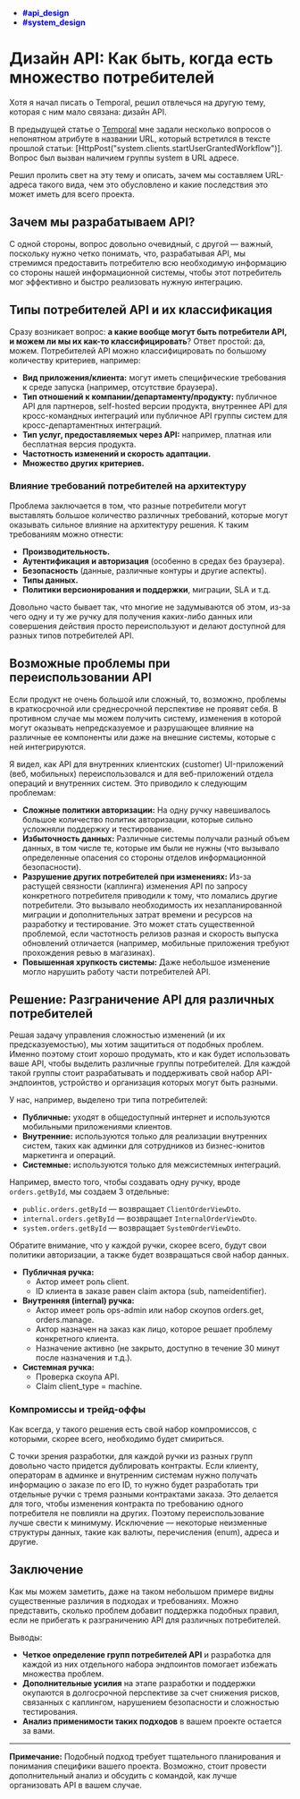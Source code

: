 - <b style="color: blue">#api_design</b>
- <b style="color: blue">#system_design</b>

# Дизайн API: Как быть, когда есть множество потребителей

Хотя я начал писать о Temporal, решил отвлечься на другую тему, которая с ним мало связана: дизайн API.

В предыдущей статье о [Temporal](/docs/2024-11/01-temporal-intro-part-1.md) мне задали несколько вопросов о непонятном атрибуте в названии URL, который встретился в тексте прошлой статьи: [HttpPost("system.clients.startUserGrantedWorkflow")]. Вопрос был вызван наличием группы system в URL адресе.

Решил пролить свет на эту тему и описать, зачем мы составляем URL-адреса такого вида, чем это обусловлено и какие последствия это может иметь для всего проекта.

## Зачем мы разрабатываем API?

С одной стороны, вопрос довольно очевидный, с другой — важный, поскольку нужно четко понимать, что, разрабатывая API, мы стремимся предоставить потребителю всю необходимую информацию со стороны нашей информационной системы, чтобы этот потребитель мог эффективно и быстро реализовать нужную интеграцию.

## Типы потребителей API и их классификация

Сразу возникает вопрос: **а какие вообще могут быть потребители API, и можем ли мы их как-то классифицировать**? Ответ простой: да, можем. Потребителей API можно классифицировать по большому количеству критериев, например:

- **Вид приложения/клиента:** могут иметь специфические требования к среде запуска (например, отсутствие браузера).
- **Тип отношений к компании/департаменту/продукту:** публичное API для партнеров, self-hosted версии продукта, внутреннее API для кросс-командных интеграций или публичное API группы систем для кросс-департаментных интеграций.
- **Тип услуг, предоставляемых через API:** например, платная или бесплатная версия продукта.
- **Частотность изменений и скорость адаптации.**
- **Множество других критериев.**

### Влияние требований потребителей на архитектуру

Проблема заключается в том, что разные потребители могут выставлять большое количество различных требований, которые могут оказывать сильное влияние на архитектуру решения. К таким требованиям можно отнести:

- **Производительность.**
- **Аутентификация и авторизация** (особенно в средах без браузера).
- **Безопасность** (данные, различные контуры и другие аспекты).
- **Типы данных.**
- **Политики версионирования и поддержки**, миграции, SLA и т.д.

Довольно часто бывает так, что многие не задумываются об этом, из-за чего одну и ту же ручку для получения каких-либо данных или совершения действия просто переиспользуют и делают доступной для разных типов потребителей API.

## Возможные проблемы при переиспользовании API

Если продукт не очень большой или сложный, то, возможно, проблемы в краткосрочной или среднесрочной перспективе не проявят себя. В противном случае мы можем получить систему, изменения в которой могут оказывать непредсказуемое и разрушающее влияние на различные ее компоненты или даже на внешние системы, которые с ней интегрируются.

Я видел, как API для внутренних клиентских (customer) UI-приложений (веб, мобильных) переиспользовался и для веб-приложений отдела операций и внутренних систем. Это приводило к следующим проблемам:

- **Сложные политики авторизации:** На одну ручку навешивалось большое количество политик авторизации, которые сильно усложняли поддержку и тестирование.
- **Избыточность данных:** Различные системы получали разный объем данных, в том числе те, которые им были не нужны (что вызывало определенные опасения со стороны отделов информационной безопасности).
- **Разрушение других потребителей при изменениях:** Из-за растущей связности (каплинга) изменения API по запросу конкретного потребителя приводили к тому, что ломались другие потребители. Это вызывало необходимость их незапланированной миграции и дополнительных затрат времени и ресурсов на разработку и тестирование. Это может стать существенной проблемой, если частотность релизов разная и скорость выпуска обновлений отличается (например, мобильные приложения требуют прохождения ревью в магазинах).
- **Повышенная хрупкость системы:** Даже небольшое изменение могло нарушить работу части потребителей API.

## Решение: Разграничение API для различных потребителей

Решая задачу управления сложностью изменений (и их предсказуемостью), мы хотим защититься от подобных проблем. Именно поэтому стоит хорошо продумать, кто и как будет использовать ваше API, чтобы выделить различные группы потребителей. Для каждой такой группы стоит разрабатывать и поддерживать свой набор API-эндпоинтов, устройство и организация которых могут быть разными.

У нас, например, выделено три типа потребителей:

- **Публичные:** уходят в общедоступный интернет и используются мобильными приложениями клиентов.
- **Внутренние:** используются только для реализации внутренних систем, таких как админки для сотрудников из бизнес-юнитов маркетинга и операций.
- **Системные:** используются только для межсистемных интеграций.

Например, вместо того, чтобы создавать одну ручку, вроде `orders.getById`, мы создаем 3 отдельные:

- `public.orders.getById` — возвращает `ClientOrderViewDto`.
- `internal.orders.getById` — возвращает `InternalOrderViewDto`.
- `system.orders.getById` — возвращает `SystemOrderViewDto`.

Обратите внимание, что у каждой ручки, скорее всего, будут свои политики авторизации, а также будет возвращаться свой набор данных.

- **Публичная ручка:**
  - Актор имеет роль client.
  - ID клиента в заказе равен claim актора (sub, nameidentifier).
- **Внутренняя (internal) ручка:**
  - Актор имеет роль ops-admin или набор скоупов orders.get, orders.manage.
  - Актор назначен на заказ как лицо, которое решает проблему конкретного клиента.
  - Назначение активно (не закрыто, доступно в течение 30 минут после назначения и т.д.).
- **Системная ручка:**
  - Проверка скоупа API.
  - Claim client_type = machine.

### Компромиссы и трейд-оффы

Как всегда, у такого решения есть свой набор компромиссов, с которыми, скорее всего, необходимо будет смириться.

С точки зрения разработки, для каждой ручки из разных групп довольно часто придется дублировать контракты. Если клиенту, операторам в админке и внутренним системам нужно получать информацию о заказе по его ID, то нужно будет разработать три отдельные ручки с тремя разными контрактами заказа. Это делается для того, чтобы изменения контракта по требованию одного потребителя не повлияли на других. Поэтому переиспользование лучше свести к минимуму. Исключение — некоторые неизменные структуры данных, такие как валюты, перечисления (enum), адреса и другие.

## Заключение

Как мы можем заметить, даже на таком небольшом примере видны существенные различия в подходах и требованиях. Можно представить, сколько проблем добавит поддержка подобных правил, если не прибегать к разграничению API для различных потребителей.

Выводы:

- **Четкое определение групп потребителей API** и разработка для каждой из них отдельного набора эндпоинтов помогает избежать множества проблем.
- **Дополнительные усилия** на этапе разработки и поддержки окупаются в долгосрочной перспективе за счет снижения рисков, связанных с каплингом, нарушением безопасности и сложностью тестирования.
- **Анализ применимости таких подходов** в вашем проекте остается за вами.

---

**Примечание:** Подобный подход требует тщательного планирования и понимания специфики вашего проекта. Возможно, стоит провести дополнительный анализ и обсудить с командой, как лучше организовать API в вашем случае.
